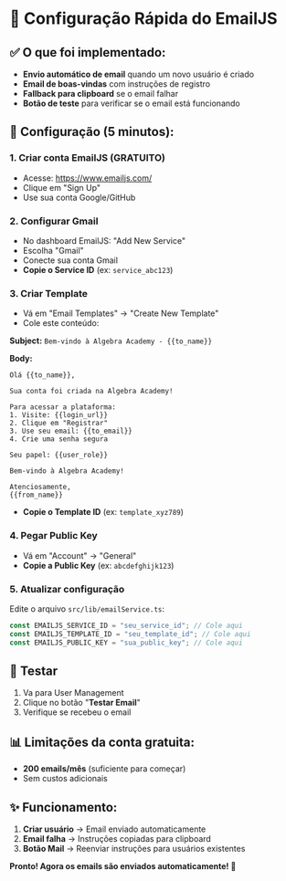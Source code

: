 # 📧 Configuração Rápida do EmailJS

## ✅ O que foi implementado:

- **Envio automático de email** quando um novo usuário é criado
- **Email de boas-vindas** com instruções de registro
- **Fallback para clipboard** se o email falhar
- **Botão de teste** para verificar se o email está funcionando

## 🚀 Configuração (5 minutos):

### 1. Criar conta EmailJS (GRATUITO)

- Acesse: https://www.emailjs.com/
- Clique em "Sign Up"
- Use sua conta Google/GitHub

### 2. Configurar Gmail

- No dashboard EmailJS: "Add New Service"
- Escolha "Gmail"
- Conecte sua conta Gmail
- **Copie o Service ID** (ex: `service_abc123`)

### 3. Criar Template

- Vá em "Email Templates" → "Create New Template"
- Cole este conteúdo:

**Subject:** `Bem-vindo à Algebra Academy - {{to_name}}`

**Body:**

```
Olá {{to_name}},

Sua conta foi criada na Algebra Academy!

Para acessar a plataforma:
1. Visite: {{login_url}}
2. Clique em "Registrar"
3. Use seu email: {{to_email}}
4. Crie uma senha segura

Seu papel: {{user_role}}

Bem-vindo à Algebra Academy!

Atenciosamente,
{{from_name}}
```

- **Copie o Template ID** (ex: `template_xyz789`)

### 4. Pegar Public Key

- Vá em "Account" → "General"
- **Copie a Public Key** (ex: `abcdefghijk123`)

### 5. Atualizar configuração

Edite o arquivo `src/lib/emailService.ts`:

```typescript
const EMAILJS_SERVICE_ID = "seu_service_id"; // Cole aqui
const EMAILJS_TEMPLATE_ID = "seu_template_id"; // Cole aqui
const EMAILJS_PUBLIC_KEY = "sua_public_key"; // Cole aqui
```

## 🧪 Testar

1. Va para User Management
2. Clique no botão "**Testar Email**"
3. Verifique se recebeu o email

## 📊 Limitações da conta gratuita:

- **200 emails/mês** (suficiente para começar)
- Sem custos adicionais

## ✨ Funcionamento:

1. **Criar usuário** → Email enviado automaticamente
2. **Email falha** → Instruções copiadas para clipboard
3. **Botão Mail** → Reenviar instruções para usuários existentes

**Pronto! Agora os emails são enviados automaticamente! 🎉**

